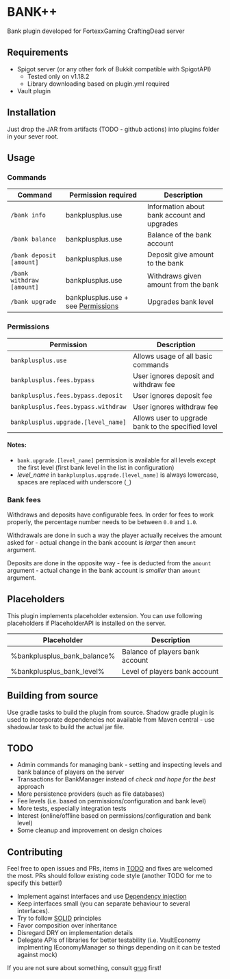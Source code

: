 # BANK++

Bank plugin developed for FortexxGaming CraftingDead server

## Requirements

- Spigot server (or any other fork of Bukkit compatible with SpigotAPI)
    - Tested only on v1.18.2
    - Library downloading based on plugin.yml required
- Vault plugin

## Installation

Just drop the JAR from artifacts (TODO - github actions) into plugins folder in your sever root.

## Usage

### Commands

| Command                   | Permission required                                | Description                                 |
|---------------------------|----------------------------------------------------|---------------------------------------------|
| `/bank info`              | bankplusplus.use                                   | Information about bank account and upgrades |
| `/bank balance`           | bankplusplus.use                                   | Balance of the bank account                 |
| `/bank deposit [amount]`  | bankplusplus.use                                   | Deposit give amount to the bank             |
| `/bank withdraw [amount]` | bankplusplus.use                                   | Withdraws given amount from the bank        |
| `/bank upgrade`           | bankplusplus.use + see [Permissions](#permissions) | Upgrades bank level                         |

### Permissions

| Permission                          | Description                                        |
|-------------------------------------|----------------------------------------------------|
| `bankplusplus.use`                  | Allows usage of all basic commands                 |
| `bankplusplus.fees.bypass`          | User ignores deposit and withdraw fee              |
| `bankplusplus.fees.bypass.deposit`  | User ignores deposit fee                           |
| `bankplusplus.fees.bypass.withdraw` | User ignores withdraw fee                          |
| `bankplusplus.upgrade.[level_name]` | Allows user to upgrade bank to the specified level |

#### Notes:

- `bank.upgrade.[level_name]` permission is available for all levels except the first level
  (first bank level in the list in configuration)
- *level_name* in `bankplusplus.upgrade.[level_name]` is always lowercase, spaces are replaced with underscore (`_`)

### Bank fees

Withdraws and deposits have configurable fees. In order for fees to work properly, the percentage number needs to
be between `0.0` and `1.0`.

Withdrawals are done in such a way the player actually receives the amount asked for - actual change in the bank account is
*larger* then `amount` argument.

Deposits are done in the opposite way - fee is deducted from the `amount` argument - actual change in the bank account is
*smaller* than `amount` argument.

## Placeholders

This plugin implements placeholder extension.
You can use following placeholders if PlaceholderAPI is installed
on the server.

| Placeholder                 | Description                     |
|-----------------------------|---------------------------------|
| %bankplusplus_bank_balance% | Balance of players bank account |
| %bankplusplus_bank_level%   | Level of players bank account   |   

## Building from source

Use gradle tasks to build the plugin from source. Shadow gradle plugin is
used to incorporate dependencies not available from Maven central - use
shadowJar task to build the actual jar file.

## TODO

- Admin commands for managing bank - setting and inspecting levels and bank balance of
players on the server
- Transactions for BankManager instead of *check and hope for the best* approach
- More persistence providers (such as file databases)
- Fee levels (i.e. based on permissions/configuration and bank level)
- More tests, especially integration tests
- Interest (online/offline based on permissions/configuration and bank level)
- Some cleanup and improvement on design choices

## Contributing

Feel free to open issues and PRs, items in [TODO](#todo) and fixes are welcomed the most.
PRs should follow existing code style (another TODO for me to specify this better!)
- Implement against interfaces and use [Dependency injection](http://www.jamesshore.com/v2/blog/2006/dependency-injection-demystified)
- Keep interfaces small (you can separate behaviour to several interfaces).
- Try to follow [SOLID](https://en.wikipedia.org/wiki/SOLID) principles
- Favor composition over inheritance
- Disregard DRY on implementation details
- Delegate APIs of libraries for better testability (i.e. VaultEconomy implmenting IEconomyManager so things depending on it can be tested against mock)

If you are not sure about something, consult [grug](https://grugbrain.dev/) first!

